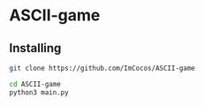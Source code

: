# ASCII-game
## Installing
```bash
git clone https://github.com/ImCocos/ASCII-game

cd ASCII-game
python3 main.py

```
